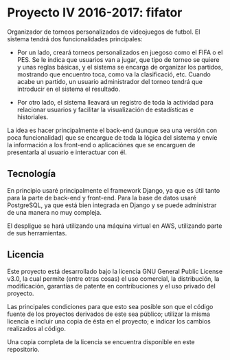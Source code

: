 
# Proyecto IV 2016-2017: fifator

Organizador de torneos personalizados de videojuegos de futbol.
El sistema tendrá dos funcionalidades principales:
- Por un lado, creará torneos personalizados en juegoso como el FIFA o el PES. Se le indica que usuarios van a jugar, que tipo de torneo se quiere y unas reglas básicas, y el sistema se encarga de organizar los partidos, mostrando que encuentro toca, como va la clasificació, etc. Cuando acabe un partido, un usuario administrador del torneo tendrá que introducir en el sistema el resultado.

- Por otro lado, el sistema lleavará un registro de toda la actividad para relacionar usuarios y facilitar la visualización de estadísticas e historiales.

La idea es hacer principalmente el back-end (aunque sea una versión con poca funcionalidad) que se encargue de toda la lógica del sistema y envíe la información a los front-end o aplicaciónes que se encarguen de presentarla al usuario e interactuar con él.

## Tecnología

En principio usaré principalmente el framework Django, ya que es útil tanto para la parte de back-end y front-end. Para la base de datos usaré PostgreSQL, ya que está bien integrada en Django y se puede administrar de una manera no muy compleja.

El despligue se hará utilizando una máquina virtual en AWS, utilizando parte de sus herramientas.



## Licencia

Este proyecto está desarrollado bajo la licencia GNU General Public License v3.0, la cual permite (entre otras cosas) el uso comercial, la distribución, la modificación, garantías de patente en contribuciones y el uso privado del proyecto.

Las principales condiciones para que esto sea posible son que el código fuente de los proyectos derivados de este sea público; utilizar la misma licencia e incluir una copia de ésta en el proyecto; e indicar los cambios realizados al código.

Una copia completa de la licencia se encuentra disponible en este repositorio.
